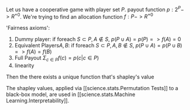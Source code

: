 

Let us have a cooperative game with player set $P$.  payout function $p:2^P->R^{+0}$. 
We're trying to find an allocation function $f:P->R^{+0}$

'Fairness axioms':
1. Dummy player: 
 if foreach $S\subset P,A\notin S$, $p(P \cup  A) = p(P) => f(A)=0$
2. Equivalent Players$A,B$:
 if foreach $S\subset P,A,B\notin S$, $p(P \cup  A) = p(P\cup B) => f(A)=f(B)$
3. Full Payout
 $\Sigma_{c\in P}f(c) = p({c | c \in P})$
4. linearity


Then the there exists a unique function that's shapley's value



The shapley values, applied via [[science.stats.Permutation Tests]] to a black-box model, are used in [[science.stats.Machine Learning.Interpretability]].

